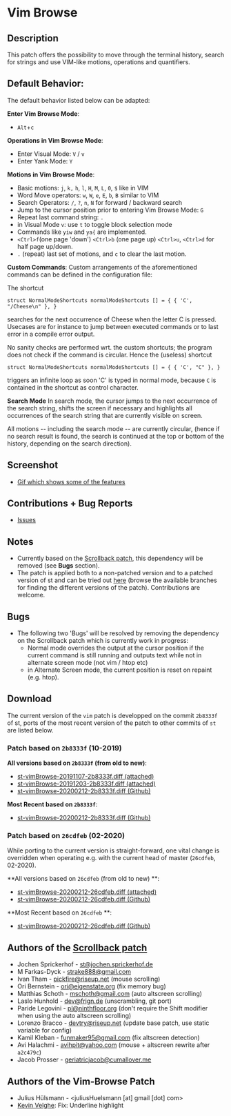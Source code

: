 Vim Browse
==========

Description
-----------
This patch offers the possibility to move through the terminal history, search for strings and use
VIM-like motions, operations and quantifiers.


Default Behavior:
-----------------
The default behavior listed below can be adapted:

**Enter Vim Browse Mode**:
* `Alt`+`c`

**Operations in Vim Browse Mode**:
* Enter Visual Mode: `V` / `v`
* Enter Yank Mode: `Y`

**Motions in Vim Browse Mode**:
* Basic motions: `j`, `k,` `h`, `l`, `H`, `M`, `L`, `0`, `$` like in VIM
* Word Move operators: `w`, `W`, `e`, `E`, `b`, `B` similar to VIM
* Search Operators: `/`, `?`, `n`, `N` for forward / backward search
* Jump to the cursor position prior to entering Vim Browse Mode: `G`
* Repeat last command string: `.`
* in Visual Mode `v`: use `t` to toggle block selection mode
* Commands like `yiw` and `ya{` are implemented.
* `<Ctrl>f`(one page 'down')  `<Ctrl>b` (one page up) `<Ctrl>u`, `<Ctrl>d` for half page up/down.
* `.` (repeat) last set of motions, and `c` to clear the last motion.

**Custom Commands**:
Custom arrangements of the aforementioned commands can be defined in the configuration file:

The shortcut

`
struct NormalModeShortcuts normalModeShortcuts [] = {
	{ 'C', "/Cheese\n" },
}
`

searches for the next occurrence of Cheese when the letter C is pressed.
Usecases are for instance to jump between executed commands or to last error in a compile error
output.

No sanity checks are performed wrt. the custom shortcuts; the program does not check if the command
is circular. Hence the (useless) shortcut

`
struct NormalModeShortcuts normalModeShortcuts [] = {
	{ 'C', "C" },
}
`

triggers an infinite loop as soon 'C' is typed in normal mode, because `C` is contained
in the shortcut as control character.

**Search Mode**
In search mode, the cursor jumps to the next occurrence of the search string, shifts the screen
if necessary  and highlights all occurrences of the search string that are currently visible on
screen.

All motions -- including the search mode -- are currently circular,  (hence if no search result is
found, the search is continued at the top or bottom of the history, depending on the search
direction).

Screenshot
----------
* [Gif which shows some of the features](https://user-images.githubusercontent.com/9212314/68340852-7d6d9380-00e7-11ea-9705-51ed098eba2a.gif)

Contributions + Bug Reports
---------------------------
* [Issues](https://github.com/juliusHuelsmann/st/issues?q=is%3Aissue+is%3Aopen+label%3AvimBrowse)


Notes
-----
* Currently based on the [Scrollback patch](https://st.suckless.org/patches/scrollback/),
  this dependency will be removed (see __Bugs__ section).
* The patch is applied both to a non-patched version and to a patched version of st
  and can be tried out [here](https://github.com/juliusHuelsmann/st) (browse the available branches
  for finding the different versions of the patch). Contributions are welcome.

Bugs
-----
* The following two 'Bugs' will be resolved by removing the dependency on the Scrollback patch
  which is currently work in progress:
  * Normal mode overrides the output at the cursor position if the current command is still
      running and outputs text while not in alternate screen mode (not vim / htop etc)
  * in Alternate Screen mode, the current position is reset on repaint (e.g. htop).


Download
--------

The current version of the `vim` patch is developped on the commit `2b8333f` of st, ports of the
most recent version of the patch to other commits of `st` are listed below.

### Patch based on `2b8333f` (10-2019)

**All versions based on `2b8333f` (from old to new)**:
* [st-vimBrowse-20191107-2b8333f.diff (attached)](st-vimBrowse-20191107-2b8333f.diff)
* [st-vimBrowse-20191203-2b8333f.diff (attached)](st-vimBrowse-20191203-2b8333f.diff)
* [st-vimBrowse-20200212-2b8333f.diff (Github)](https://github.com/juliusHuelsmann/st/releases/download/patchesV3/st-vimBrowse-20200212-2b8333f.diff)

**Most Recent based on `2b8333f`**:
* [st-vimBrowse-20200212-2b8333f.diff (Github)](https://github.com/juliusHuelsmann/st/releases/download/patchesV3/st-vimBrowse-20200212-2b8333f.diff)

### Patch based on `26cdfeb` (02-2020)
While porting to the current version is straight-forward, one vital change is overridden when
operating e.g. with the current head of master (`26cdfeb`, 02-2020). 

**All versions based on `26cdfeb` (from old to new) **:
* [st-vimBrowse-20200212-26cdfeb.diff (attached)](st-vimBrowse-20200212-26cdfeb.diff)
* [st-vimBrowse-20200212-26cdfeb.diff (Github)](https://github.com/juliusHuelsmann/st/releases/download/patchesV3/st-vimBrowse-20200212-26cdfeb.diff)

**Most Recent based on `26cdfeb` **:
* [st-vimBrowse-20200212-26cdfeb.diff (Github)](https://github.com/juliusHuelsmann/st/releases/download/patchesV3/st-vimBrowse-20200212-26cdfeb.diff)

Authors of the [Scrollback patch](https://st.suckless.org/patches/scrollback/)
------------------------------------------------------------------------------
* Jochen Sprickerhof - <st@jochen.sprickerhof.de>
* M Farkas-Dyck - <strake888@gmail.com>
* Ivan Tham - <pickfire@riseup.net> (mouse scrolling)
* Ori Bernstein - <ori@eigenstate.org> (fix memory bug)
* Matthias Schoth - <mschoth@gmail.com> (auto altscreen scrolling)
* Laslo Hunhold - <dev@frign.de> (unscrambling, git port)
* Paride Legovini - <pl@ninthfloor.org> (don't require the Shift modifier
  when using the auto altscreen scrolling)
* Lorenzo Bracco - <devtry@riseup.net> (update base patch, use static
  variable for config)
* Kamil Kleban - <funmaker95@gmail.com> (fix altscreen detection)
* Avi Halachmi - <avihpit@yahoo.com> (mouse + altscreen rewrite after `a2c479c`)
* Jacob Prosser - <geriatricjacob@cumallover.me>


Authors of the Vim-Browse Patch
--------------------------------
* Julius Hülsmann - <juliusHuelsmann [at] gmail [dot] com>
* [Kevin Velghe](https://github.com/paretje): Fix: Underline highlight

